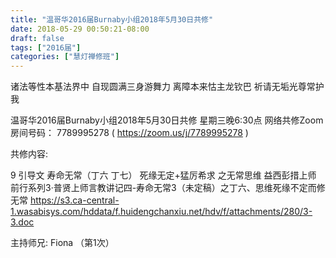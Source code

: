 ```yaml
---
title: "温哥华2016届Burnaby小组2018年5月30日共修"
date: 2018-05-29 00:50:21-08:00
draft: false
tags: ["2016届"]
categories: ["慧灯禅修班"]
---
```

诸法等性本基法界中 自现圆满三身游舞力
离障本来怙主龙钦巴 祈请无垢光尊常护我

温哥华2016届Burnaby小组2018年5月30日共修
星期三晚6:30点
网络共修Zoom房间号码： 7789995278 ( https://zoom.us/j/7789995278 )

共修内容:

9 引导文 寿命无常（丁六 丁七） 死缘无定+猛厉希求 之无常思维 
益西彭措上师 前行系列3·普贤上师言教讲记四-寿命无常3（未定稿）之丁六、思维死缘不定而修无常
 https://s3.ca-central-1.wasabisys.com/hddata/f.huidengchanxiu.net/hdv/f/attachments/280/3-3.doc

主持师兄: Fiona （第1次）

